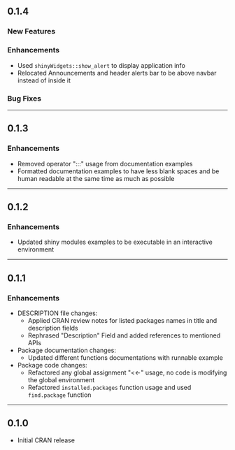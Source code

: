 ## 0.1.4
### New Features
### Enhancements
- Used `shinyWidgets::show_alert` to display application info
- Relocated Announcements and header alerts bar to be above navbar instead of inside it

### Bug Fixes

-----

## 0.1.3
### Enhancements
  - Removed operator ":::" usage from documentation examples
  - Formatted documentation examples to have less blank spaces and be human readable at the same time as much as possible

-----

## 0.1.2
### Enhancements
- Updated shiny modules examples to be executable in an interactive environment

-----

## 0.1.1
### Enhancements
- DESCRIPTION file changes:
  - Applied CRAN review notes for listed packages names in title and description fields
  - Rephrased "Description" Field and added references to mentioned APIs
- Package documentation changes:
  - Updated different functions documentations with runnable example
- Package code changes:
  - Refactored any global assignment "<<-" usage, no code is modifying the global environment
  - Refactored `installed.packages` function usage and used `find.package` function

-----

## 0.1.0
* Initial CRAN release

